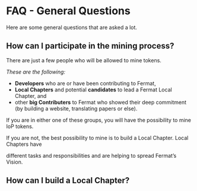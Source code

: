 # FAQ - General Questions

Here are some general questions that are asked a lot.

## How can I participate in the mining process?

There are just a few people who will be allowed to mine tokens.

_These are the following:_

* **Developers** who are or have been contributing to Fermat,
* **Local Chapters** and potential **candidates** to lead a Fermat Local Chapter, and
* other **big Contributers** to Fermat who showed their deep commitment \(by building a website, translating papers or else\).

If you are in either one of these groups, you will have the possibility to mine IoP tokens.

If you are not, the best possibility to mine is to build a Local Chapter. Local Chapters have

different tasks and responsibilities and are helping to spread Fermat’s Vision.

## How can I build a Local Chapter?





